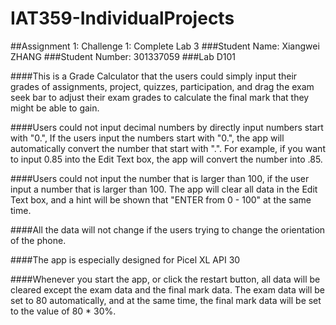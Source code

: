 # IAT359-IndividualProjects
##Assignment 1: Challenge 1: Complete Lab 3
###Student Name: Xiangwei ZHANG
###Student Number: 301337059
###Lab D101

####This is a Grade Calculator that the users could simply input their grades of assignments, project, quizzes, participation, and drag the exam seek bar to adjust their exam grades to calculate the final mark that they might be able to gain.

####Users could not input decimal numbers by directly input numbers start with "0.", If the users input the numbers start with "0.", the app will automatically convert the number that start with ".". For example, if you want to input 0.85 into the Edit Text box, the app will convert the number into .85.

####Users could not input the number that is larger than 100, if the user input a number that is larger than 100. The app will clear all data in the Edit Text box, and a hint will be shown that "ENTER from 0 - 100" at the same time.

####All the data will not change if the users trying to change the orientation of the phone.

####The app is especially designed for Picel XL API 30

####Whenever you start the app, or click the restart button, all data will be cleared except the exam data and the final mark data. The exam data will be set to 80 automatically, and at the same time, the final mark data will be set to the value of 80 * 30%.